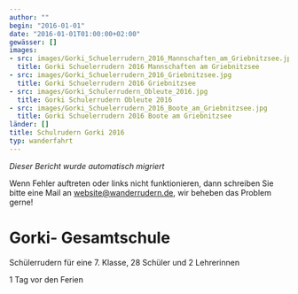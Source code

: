 ```yaml
---
author: ""
begin: "2016-01-01"
date: "2016-01-01T01:00:00+02:00"
gewässer: []
images:
- src: images/Gorki_Schuelerrudern_2016_Mannschaften_am_Griebnitzsee.jpg
  title: Gorki Schuelerrudern 2016 Mannschaften am Griebnitzsee
- src: images/Gorki_Schuelerrudern_2016_Griebnitzsee.jpg
  title: Gorki Schuelerrudern 2016 Griebnitzsee
- src: images/Gorki_Schulerrudern_Obleute_2016.jpg
  title: Gorki Schulerrudern Obleute 2016
- src: images/Gorki_Schuelerrudern_2016_Boote_am_Griebnitzsee.jpg
  title: Gorki Schuelerrudern 2016 Boote am Griebnitzsee
länder: []
title: Schulrudern Gorki 2016
typ: wanderfahrt
---
```



*Dieser Bericht wurde automatisch migriert*

Wenn Fehler auftreten oder links nicht funktionieren, dann schreiben Sie bitte eine Mail an website@wanderrudern.de, wir beheben das Problem gerne!



# Gorki- Gesamtschule


Schülerrudern für eine 7. Klasse, 28 Schüler und 2 Lehrerinnen

1 Tag vor den Ferien